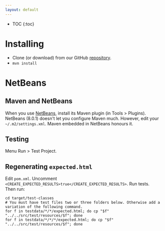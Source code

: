 ```yaml
---
layout: default
---
```

* TOC
{:toc}

# Installing
 * Clone (or download) from our GitHub [repository](https://github.com/DaisyDiff/DaisyDiff).
 * `mvn install`

# NetBeans

## Maven and NetBeans
When you use [NetBeans](https://netbeans.org/downloads/), install its Maven plugin (in Tools > Plugins). NetBeans (8.0.1) doesn't let you configure Maven much. However, edit your `~/.m2/settings.xml`. Maven embedded in NetBeans honours it.

## Testing
Menu Run > Test Project.

## Regenerating `expected.html`
Edit `pom.xml`. Uncomment `<CREATE_EXPECTED_RESULTS>true</CREATE_EXPECTED_RESULTS>`. Run tests. Then run:

```
cd target/test-classes
# You must have test files two or three folders below. Otherwise add a variation of the following command.
for f in testdata/*/*/expected.html; do cp "$f" "../../src/test/resources/$f"; done
for f in testdata/*/*/*/expected.html; do cp "$f" "../../src/test/resources/$f"; done
```